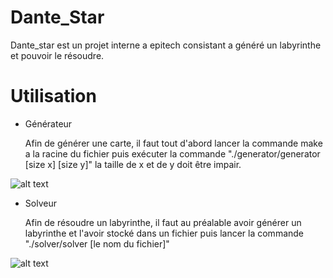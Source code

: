 # Dante_Star
Dante_star est un projet interne a epitech consistant a généré un labyrinthe et pouvoir le résoudre.

# Utilisation
- Générateur

    Afin de générer une carte, il faut tout d'abord lancer la commande make a la racine du fichier puis exécuter la commande "./generator/generator [size x] [size y]" la taille de x et de y doit être impair.

![alt text](https://zupimages.net/up/21/17/mu6h.png)

- Solveur

    Afin de résoudre un labyrinthe, il faut au préalable avoir générer un labyrinthe et l'avoir stocké dans un fichier puis lancer la commande "./solver/solver [le nom du fichier]"

![alt text](https://zupimages.net/up/21/17/vz2z.png)
